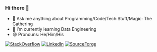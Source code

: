 ### Hi there 👋

- 💬 Ask me anything about Programming/Code/Tech Stuff/Magic: The Gathering
- 🌱 I’m currently learning Data Engineering
- 😄 Pronouns: He/Him/His

[![StackOverflow](https://img.shields.io/badge/StackOverFlow-F58025?style=for-the-badge&logo=stackoverflow&logoColor=white)](https://stackoverflow.com/users/2888549/guilherme-argentino)
[![LinkedIn](https://img.shields.io/badge/LinkedIn-0A66C2?style=for-the-badge&logo=LinkedIn&logoColor=white)](https://www.linkedin.com/in/guilherme-argentino/)
[![SourceForge](https://img.shields.io/badge/SourceForge-FF6600?style=for-the-badge&logo=SourceForge&logoColor=white)](https://sourceforge.net/u/rrantz/profile/)

<!--
**guilherme-argentino/guilherme-argentino** is a ✨ _special_ ✨ repository because its `README.md` (this file) appears on your GitHub profile.

Here are some ideas to get you started:

- 🔭 I’m currently working on ...
- 🌱 I’m currently learning ...
- 👯 I’m looking to collaborate on ...
- 🤔 I’m looking for help with ...
- 📫 How to reach me: ...
- ⚡ Fun fact: ...
-->
